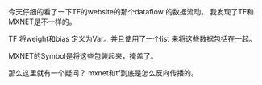 今天仔细的看了一下TF的website的那个dataflow 的数据流动。
我发现了TF和MXNET是不一样的。

TF 将weight和bias 定义为Var。并且使用了一个list 来将这些数据包括在一起。

MXNET的Symbol是将这些包装起来，掩盖了。

那么这里就有一个疑问？
mxnet和tf到底是怎么反向传播的。
